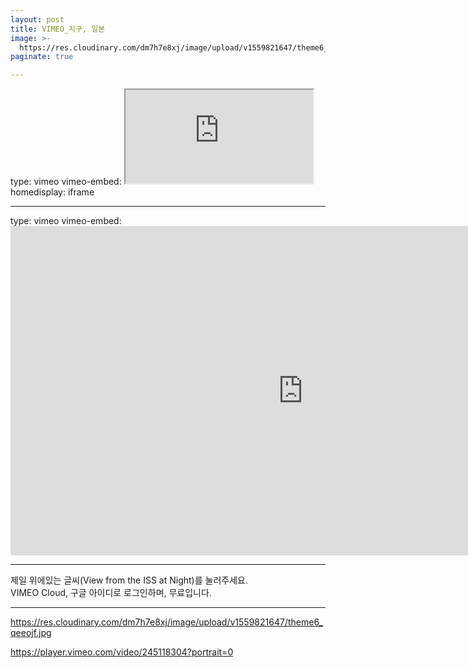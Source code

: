 ```yaml
---
layout: post
title: VIMEO_지구, 일본
image: >-
  https://res.cloudinary.com/dm7h7e8xj/image/upload/v1559821647/theme6_qeeojf.jpg
paginate: true

---
```


type: vimeo
vimeo-embed: <iframe src="https://player.vimeo.com/video/45878034?h=fa107961d3" webkitallowfullscreen mozallowfullscreen allowfullscreen></iframe>
homedisplay: iframe

---

type: vimeo
vimeo-embed: <iframe src="https://player.vimeo.com/video/245118304?portrait=0" width="936" height="527" frameborder="0" webkitallowfullscreen mozallowfullscreen allowfullscreen></iframe>

---

제일 위에있는 글씨(View from the ISS at Night)를 눌러주세요.<br>
VIMEO Cloud, 구글 아이디로 로그인하며, 무료입니다.

---
https://res.cloudinary.com/dm7h7e8xj/image/upload/v1559821647/theme6_qeeojf.jpg

https://player.vimeo.com/video/245118304?portrait=0
